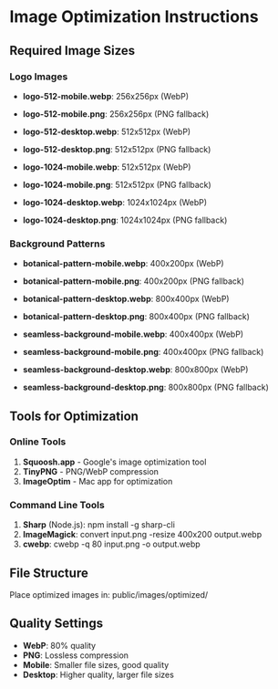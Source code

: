 
# Image Optimization Instructions

## Required Image Sizes

### Logo Images
- **logo-512-mobile.webp**: 256x256px (WebP)
- **logo-512-mobile.png**: 256x256px (PNG fallback)
- **logo-512-desktop.webp**: 512x512px (WebP)
- **logo-512-desktop.png**: 512x512px (PNG fallback)

- **logo-1024-mobile.webp**: 512x512px (WebP)
- **logo-1024-mobile.png**: 512x512px (PNG fallback)
- **logo-1024-desktop.webp**: 1024x1024px (WebP)
- **logo-1024-desktop.png**: 1024x1024px (PNG fallback)

### Background Patterns
- **botanical-pattern-mobile.webp**: 400x200px (WebP)
- **botanical-pattern-mobile.png**: 400x200px (PNG fallback)
- **botanical-pattern-desktop.webp**: 800x400px (WebP)
- **botanical-pattern-desktop.png**: 800x400px (PNG fallback)

- **seamless-background-mobile.webp**: 400x400px (WebP)
- **seamless-background-mobile.png**: 400x400px (PNG fallback)
- **seamless-background-desktop.webp**: 800x800px (WebP)
- **seamless-background-desktop.png**: 800x800px (PNG fallback)

## Tools for Optimization

### Online Tools
1. **Squoosh.app** - Google's image optimization tool
2. **TinyPNG** - PNG/WebP compression
3. **ImageOptim** - Mac app for optimization

### Command Line Tools
1. **Sharp** (Node.js): npm install -g sharp-cli
2. **ImageMagick**: convert input.png -resize 400x200 output.webp
3. **cwebp**: cwebp -q 80 input.png -o output.webp

## File Structure
Place optimized images in: public/images/optimized/

## Quality Settings
- **WebP**: 80% quality
- **PNG**: Lossless compression
- **Mobile**: Smaller file sizes, good quality
- **Desktop**: Higher quality, larger file sizes
